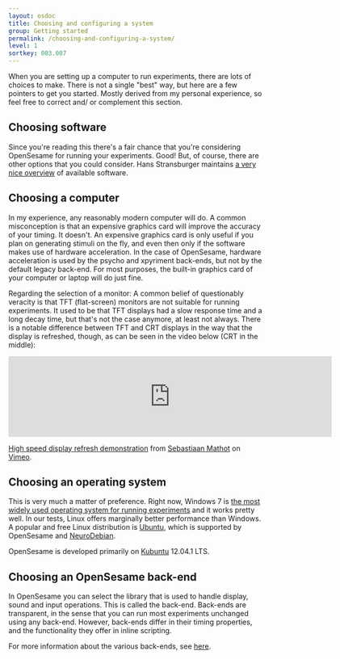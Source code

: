 ```yaml
---
layout: osdoc
title: Choosing and configuring a system
group: Getting started
permalink: /choosing-and-configuring-a-system/
level: 1
sortkey: 003.007
---
```


When you are setting up a computer to run experiments, there are lots of choices to make. There is not a single "best" way, but here are a few pointers to get you started. Mostly derived from my personal experience, so feel free to correct and/ or complement this section.

Choosing software
-----------------

Since you're reading this there's a fair chance that you're considering OpenSesame for running your experiments. Good! But, of course, there are other options that you could consider. Hans Stransburger maintains [a very nice overview][strasburger] of available software.

Choosing a computer
-------------------

In my experience, any reasonably modern computer will do. A common misconception is that an expensive graphics card will improve the accuracy of your timing. It doesn't. An expensive graphics card is only useful if you plan on generating stimuli on the fly, and even then only if the software makes use of hardware acceleration. In the case of OpenSesame, hardware acceleration is used by the psycho and xpyriment back-ends, but not by the default legacy back-end. For most purposes, the built-in graphics card of your computer or laptop will do just fine.

Regarding the selection of a monitor: A common belief of questionably veracity is that TFT (flat-screen) monitors are not suitable for running experiments. It used to be that TFT displays had a slow response time and a long decay time, but that's not the case anymore, at least not always. There is a notable difference between TFT and CRT displays in the way that the display is refreshed, though, as can be seen in the video below (CRT in the middle):

<iframe src="http://player.vimeo.com/video/24216910?badge=0" width="640" height="160" frameborder="0" webkitAllowFullScreen mozallowfullscreen allowFullScreen></iframe> <p><a href="http://vimeo.com/24216910">High speed display refresh demonstration</a> from <a href="http://vimeo.com/smathot">Sebastiaan Mathot</a> on <a href="http://vimeo.com">Vimeo</a>.</p>

Choosing an operating system
----------------------------

This is very much a matter of preference. Right now, Windows 7 is [the most widely used operating system for running experiments][most-used] and it works pretty well. In our tests, Linux offers marginally better performance than Windows. A popular and free Linux distribution is [Ubuntu][], which is supported by OpenSesame and [NeuroDebian][].

OpenSesame is developed primarily on [Kubuntu][] 12.04.1 LTS.

Choosing an OpenSesame back-end
-------------------------------

In OpenSesame you can select the library that is used to handle display, sound and input operations. This is called the back-end. Back-ends are transparent, in the sense that you can run most experiments unchanged using any back-end. However, back-ends differ in their timing properties, and the functionality they offer in inline scripting.

For more information about the various back-ends, see [here][backends].

[strasburger]: http://www.hans.strasburger.de/psy_soft.html
[most-used]: http://www.cogsci.nl/blog/miscellaneous/205-what-operating-systems-do-experimental-psychologists-use
[ubuntu]: http://www.ubuntu.com/
[neurodebian]: http://neuro.debian.net/
[backends]: /back-ends
[kubuntu]: http://www.kubuntu.org/